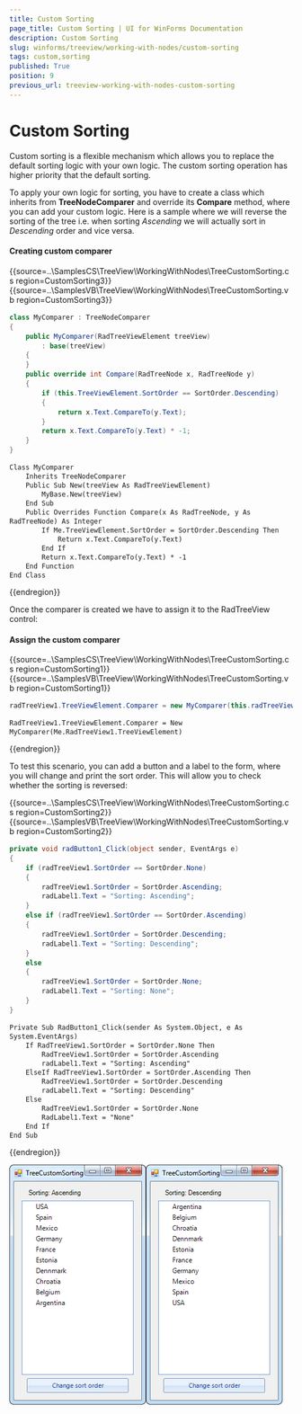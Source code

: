 ```yaml
---
title: Custom Sorting
page_title: Custom Sorting | UI for WinForms Documentation
description: Custom Sorting
slug: winforms/treeview/working-with-nodes/custom-sorting
tags: custom,sorting
published: True
position: 9
previous_url: treeview-working-with-nodes-custom-sorting
---
```


# Custom Sorting

Custom sorting is a flexible mechanism which allows you to replace the default sorting logic with your own logic. The custom sorting operation has higher priority that the default sorting.

To apply your own logic for sorting, you have to create a class which inherits from __TreeNodeComparer__ and override its __Compare__ method, where you can add your custom logic. Here is a sample where we will reverse the sorting of the tree i.e. when sorting *Ascending* we will actually sort in *Descending* order and vice versa. 

#### Creating custom comparer

{{source=..\SamplesCS\TreeView\WorkingWithNodes\TreeCustomSorting.cs region=CustomSorting3}} 
{{source=..\SamplesVB\TreeView\WorkingWithNodes\TreeCustomSorting.vb region=CustomSorting3}} 

````C#
class MyComparer : TreeNodeComparer
{
    public MyComparer(RadTreeViewElement treeView)
        : base(treeView)
    {
    }
    public override int Compare(RadTreeNode x, RadTreeNode y)
    {
        if (this.TreeViewElement.SortOrder == SortOrder.Descending)
        {
            return x.Text.CompareTo(y.Text);
        }
        return x.Text.CompareTo(y.Text) * -1;
    }
}

````
````VB.NET
Class MyComparer
    Inherits TreeNodeComparer
    Public Sub New(treeView As RadTreeViewElement)
        MyBase.New(treeView)
    End Sub
    Public Overrides Function Compare(x As RadTreeNode, y As RadTreeNode) As Integer
        If Me.TreeViewElement.SortOrder = SortOrder.Descending Then
            Return x.Text.CompareTo(y.Text)
        End If
        Return x.Text.CompareTo(y.Text) * -1
    End Function
End Class

````

{{endregion}} 

Once the comparer is created we have to assign it to the RadTreeView control:

#### Assign the custom comparer

{{source=..\SamplesCS\TreeView\WorkingWithNodes\TreeCustomSorting.cs region=CustomSorting1}} 
{{source=..\SamplesVB\TreeView\WorkingWithNodes\TreeCustomSorting.vb region=CustomSorting1}} 

````C#
radTreeView1.TreeViewElement.Comparer = new MyComparer(this.radTreeView1.TreeViewElement);

````
````VB.NET
RadTreeView1.TreeViewElement.Comparer = New MyComparer(Me.RadTreeView1.TreeViewElement)

````

{{endregion}} 

To test this scenario, you can add a button and a label to the form, where you will change and print the sort order. This will allow you to check whether the sorting is reversed:

{{source=..\SamplesCS\TreeView\WorkingWithNodes\TreeCustomSorting.cs region=CustomSorting2}} 
{{source=..\SamplesVB\TreeView\WorkingWithNodes\TreeCustomSorting.vb region=CustomSorting2}} 

````C#
private void radButton1_Click(object sender, EventArgs e)
{
    if (radTreeView1.SortOrder == SortOrder.None)
    {
        radTreeView1.SortOrder = SortOrder.Ascending;
        radLabel1.Text = "Sorting: Ascending";
    }
    else if (radTreeView1.SortOrder == SortOrder.Ascending)
    {
        radTreeView1.SortOrder = SortOrder.Descending;
        radLabel1.Text = "Sorting: Descending";
    }
    else
    {
        radTreeView1.SortOrder = SortOrder.None;
        radLabel1.Text = "Sorting: None";
    }
}

````
````VB.NET
Private Sub RadButton1_Click(sender As System.Object, e As System.EventArgs)
    If RadTreeView1.SortOrder = SortOrder.None Then
        RadTreeView1.SortOrder = SortOrder.Ascending
        radLabel1.Text = "Sorting: Ascending"
    ElseIf RadTreeView1.SortOrder = SortOrder.Ascending Then
        RadTreeView1.SortOrder = SortOrder.Descending
        radLabel1.Text = "Sorting: Descending"
    Else
        RadTreeView1.SortOrder = SortOrder.None
        RadLabel1.Text = "None"
    End If
End Sub

````

{{endregion}} 

![treeview-working-with-nodes-custom-sorting 001](images/treeview-working-with-nodes-custom-sorting001.png)![treeview-working-with-nodes-custom-sorting 002](images/treeview-working-with-nodes-custom-sorting002.png)
